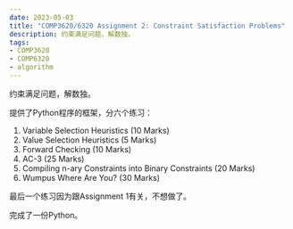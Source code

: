 ```yaml
---
date: 2023-05-03
title: "COMP3620/6320 Assignment 2: Constraint Satisfaction Problems"
description: 约束满足问题，解数独。
tags:
- COMP3620
- COMP6320
- algorithm
---
```


约束满足问题，解数独。

提供了Python程序的框架，分六个练习：

1. Variable Selection Heuristics (10 Marks)
1. Value Selection Heuristics (5 Marks)
1. Forward Checking (10 Marks)
1. AC-3 (25 Marks)
1. Compiling n-ary Constraints into Binary Constraints (20 Marks)
1. Wumpus Where Are You? (30 Marks)

最后一个练习因为跟Assignment 1有关，不想做了。

完成了一份Python。